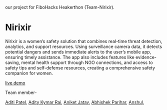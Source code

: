 our project for FiboHacks Heakerthon (Team-Nirixir).


# Nirixir

Nirixir is a women’s safety solution that combines real-time threat detection, analytics, and support resources. Using surveillance camera data, it detects potential dangers and sends immediate alerts to the user’s mobile app, ensuring timely assistance. The app also includes features like evidence-saving, mental health support through NGO connections, and access to safety tips and self-defense resources, creating a comprehensive safety companion for women.

[live demo](https://visionary-alpaca-9b53db.netlify.app/)

Team member- 

[Aditi Patel](https://github.com/Eviecoderella),
[Adity Kymar Rai](https://github.com/Adityakumarraii),
[Aniket Jatav](https://github.com/enoughio),
[Abhishek Parihar](https://github.com/AbhishekPariharCoder),
[Anshul](https://github.com/sharpedge12),


